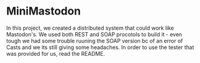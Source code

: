 # MiniMastodon
In this project, we created a distributed system that could work like Mastodon's. We used both REST and SOAP procotols to build it - even tough we had some trouble ruuning the SOAP version bc of an error of Casts and we its still giving some headaches. In order to use the tester that was provided for us, read the README.

